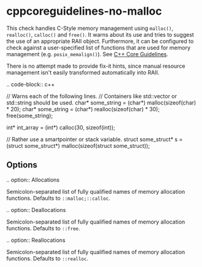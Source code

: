 cppcoreguidelines-no-malloc
===========================

This check handles C-Style memory management using `malloc()`,
`realloc()`, `calloc()` and `free()`. It warns about its use and tries
to suggest the use of an appropriate RAII object. Furthermore, it can be
configured to check against a user-specified list of functions that are
used for memory management (e.g. `posix_memalign()`). See
[C++ Core Guidelines](https://github.com/isocpp/CppCoreGuidelines/blob/master/CppCoreGuidelines.md#Rr-mallocfree).

There is no attempt made to provide fix-it hints, since manual resource
management isn't easily transformed automatically into RAII.

.. code-block:: c++

// Warns each of the following lines. // Containers like std::vector or
std::string should be used. char\* some\_string = (char*)
malloc(sizeof(char) * 20); char\* some\_string = (char*)
realloc(sizeof(char) * 30); free(some\_string);

int\* int\_array = (int\*) calloc(30, sizeof(int));

// Rather use a smartpointer or stack variable. struct some\_struct\* s
= (struct some\_struct\*) malloc(sizeof(struct some\_struct));

Options
-------

.. option:: Allocations

Semicolon-separated list of fully qualified names of memory allocation
functions. Defaults to `::malloc;::calloc`.

.. option:: Deallocations

Semicolon-separated list of fully qualified names of memory allocation
functions. Defaults to `::free`.

.. option:: Reallocations

Semicolon-separated list of fully qualified names of memory allocation
functions. Defaults to `::realloc`.
